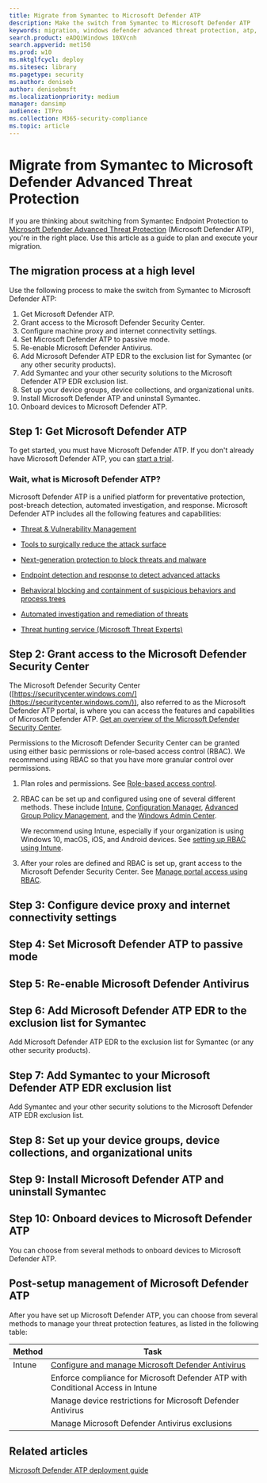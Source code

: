 ```yaml
---
title: Migrate from Symantec to Microsoft Defender ATP
description: Make the switch from Symantec to Microsoft Defender ATP
keywords: migration, windows defender advanced threat protection, atp, edr
search.product: eADQiWindows 10XVcnh
search.appverid: met150
ms.prod: w10
ms.mktglfcycl: deploy
ms.sitesec: library
ms.pagetype: security
ms.author: deniseb
author: denisebmsft
ms.localizationpriority: medium
manager: dansimp
audience: ITPro
ms.collection: M365-security-compliance 
ms.topic: article
---
```


# Migrate from Symantec to Microsoft Defender Advanced Threat Protection

If you are thinking about switching from Symantec Endpoint Protection to [Microsoft Defender Advanced Threat Protection](https://docs.microsoft.com/windows/security/threat-protection) (Microsoft Defender ATP), you're in the right place. Use this article as a guide to plan and execute your migration.  

## The migration process at a high level

Use the following process to make the switch from Symantec to Microsoft Defender ATP:

1. Get Microsoft Defender ATP. 
2. Grant access to the Microsoft Defender Security Center. 
3. Configure machine proxy and internet connectivity settings.
4. Set Microsoft Defender ATP to passive mode.
5. Re-enable Microsoft Defender Antivirus.
6. Add Microsoft Defender ATP EDR to the exclusion list for Symantec (or any other security products).
7. Add Symantec and your other security solutions to the Microsoft Defender ATP EDR exclusion list.
8. Set up your device groups, device collections, and organizational units.
9. Install Microsoft Defender ATP and uninstall Symantec.
10. Onboard devices to Microsoft Defender ATP.

## Step 1: Get Microsoft Defender ATP

To get started, you must have Microsoft Defender ATP. If you don't already have Microsoft Defender ATP, you can [start a trial](https://aka.ms/mdatp). 

### Wait, what is Microsoft Defender ATP?

Microsoft Defender ATP is a unified platform for preventative protection, post-breach detection, automated investigation, and response. Microsoft Defender ATP includes all the following features and capabilities:

- [Threat & Vulnerability Management](https://docs.microsoft.com/windows/security/threat-protection/microsoft-defender-atp/next-gen-threat-and-vuln-mgt)

- [Tools to surgically reduce the attack surface](https://docs.microsoft.com/windows/security/threat-protection/microsoft-defender-atp/overview-attack-surface-reduction)

- [Next-generation protection to block threats and malware](https://docs.microsoft.com/windows/security/threat-protection/windows-defender-antivirus/windows-defender-antivirus-in-windows-10)

- [Endpoint detection and response to detect advanced attacks](https://docs.microsoft.com/windows/security/threat-protection/microsoft-defender-atp/overview-endpoint-detection-response)

- [Behavioral blocking and containment of suspicious behaviors and process trees](https://docs.microsoft.com/windows/security/threat-protection/microsoft-defender-atp/behavioral-blocking-containment)

- [Automated investigation and remediation of threats](https://docs.microsoft.com/windows/security/threat-protection/microsoft-defender-atp/automated-investigations)

- [Threat hunting service (Microsoft Threat Experts)](https://docs.microsoft.com/windows/security/threat-protection/microsoft-defender-atp/microsoft-threat-experts)

## Step 2: Grant access to the Microsoft Defender Security Center

The Microsoft Defender Security Center ([https://securitycenter.windows.com/](https://securitycenter.windows.com/)), also referred to as the Microsoft Defender ATP portal, is where you can access the features and capabilities of Microsoft Defender ATP. [Get an overview of the Microsoft Defender Security Center](https://docs.microsoft.com/windows/security/threat-protection/microsoft-defender-atp/use).

Permissions to the Microsoft Defender Security Center can be granted using either basic permissions or role-based access control (RBAC). We recommend using RBAC so that you have more granular control over permissions.

1. Plan roles and permissions. See [Role-based access control](https://docs.microsoft.com/windows/security/threat-protection/microsoft-defender-atp/prepare-deployment#role-based-access-control).

2. RBAC can be set up and configured using one of several different methods. These include [Intune](https://docs.microsoft.com/mem/intune/fundamentals/what-is-intune), [Configuration Manager](https://docs.microsoft.com/mem/configmgr/core/servers/deploy/configure/configure-role-based-administration), [Advanced Group Policy Management](https://docs.microsoft.com/microsoft-desktop-optimization-pack/agpm), and the [Windows Admin Center](https://docs.microsoft.com/windows-server/manage/windows-admin-center/overview). 

   We recommend using Intune, especially if your organization is using Windows 10, macOS, iOS, and Android devices. See [setting up RBAC using Intune](https://docs.microsoft.com/mem/intune/fundamentals/role-based-access-control).

3. After your roles are defined and RBAC is set up, grant access to the Microsoft Defender Security Center. See [Manage portal access using RBAC](https://docs.microsoft.com/windows/security/threat-protection/microsoft-defender-atp/rbac).

## Step 3: Configure device proxy and internet connectivity settings



## Step 4: Set Microsoft Defender ATP to passive mode

## Step 5: Re-enable Microsoft Defender Antivirus

## Step 6: Add Microsoft Defender ATP EDR to the exclusion list for Symantec

Add Microsoft Defender ATP EDR to the exclusion list for Symantec (or any other security products).

## Step 7: Add Symantec to your Microsoft Defender ATP EDR exclusion list

Add Symantec and your other security solutions to the Microsoft Defender ATP EDR exclusion list.

## Step 8: Set up your device groups, device collections, and organizational units

## Step 9: Install Microsoft Defender ATP and uninstall Symantec

## Step 10: Onboard devices to Microsoft Defender ATP

You can choose from several methods to onboard devices to Microsoft Defender ATP. 

## Post-setup management of Microsoft Defender ATP

After you have set up Microsoft Defender ATP, you can choose from several methods to manage your threat protection features, as listed in the following table:

|Method | Task |
|---|---|
|Intune |[Configure and manage Microsoft Defender Antivirus](https://docs.microsoft.com/windows/security/threat-protection/windows-defender-antivirus/use-intune-config-manager-windows-defender-antivirus) | 
| |Enforce compliance for Microsoft Defender ATP with Conditional Access in Intune |
| |Manage device restrictions for Microsoft Defender Antivirus |
| |Manage Microsoft Defender Antivirus exclusions |

## Related articles

[Microsoft Defender ATP deployment guide](https://docs.microsoft.com/windows/security/threat-protection/microsoft-defender-atp/deployment-phases)


